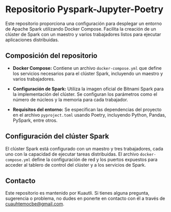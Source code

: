 # Repositorio Pyspark-Jupyter-Poetry

Este repositorio proporciona una configuración para desplegar un entorno de Apache Spark utilizando Docker Compose. Facilita la creación de un clúster de Spark con un maestro y varios trabajadores listos para ejecutar aplicaciones distribuidas.

## Composición del repositorio

- **Docker Compose:** Contiene un archivo `docker-compose.yml` que define los servicios necesarios para el clúster Spark, incluyendo un maestro y varios trabajadores.

- **Configuración de Spark:** Utiliza la imagen oficial de Bitnami Spark para la implementación del clúster. Se configuran los parámetros como el número de núcleos y la memoria para cada trabajador.

- **Requisitos del entorno:** Se especifican las dependencias del proyecto en el archivo `pyproject.toml` usando Poetry, incluyendo Python, Pandas, PySpark, entre otros.

## Configuración del clúster Spark

El clúster Spark está configurado con un maestro y tres trabajadores, cada uno con la capacidad de ejecutar tareas distribuidas. El archivo `docker-compose.yml` define la configuración de red y los puertos expuestos para acceder al tablero de control del clúster y a los servicios de Spark.

## Contacto

Este repositorio es mantenido por Kuautli. Si tienes alguna pregunta, sugerencia o problema, no dudes en ponerte en contacto con él a través de [cuauhtemocbe@gmail.com](mailto:cuauhtemocbe@gmail.com).
